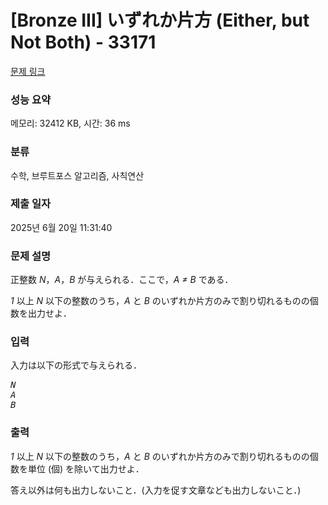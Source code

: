 # [Bronze III] いずれか片方 (Either, but Not Both) - 33171 

[문제 링크](https://www.acmicpc.net/problem/33171) 

### 성능 요약

메모리: 32412 KB, 시간: 36 ms

### 분류

수학, 브루트포스 알고리즘, 사칙연산

### 제출 일자

2025년 6월 20일 11:31:40

### 문제 설명

<p>正整数 <var>N</var>，<var>A</var>，<var>B</var> が与えられる．ここで，<var>A ≠ B</var> である．</p>

<p><var>1</var> 以上 <var>N</var> 以下の整数のうち，<var>A</var> と <var>B</var> のいずれか片方のみで割り切れるものの個数を出力せよ．</p>

### 입력 

 <p>入力は以下の形式で与えられる．</p>

<pre><var>N</var>
<var>A</var>
<var>B</var></pre>

### 출력 

 <p><var>1</var> 以上 <var>N</var> 以下の整数のうち，<var>A</var> と <var>B</var> のいずれか片方のみで割り切れるものの個数を単位 (個) を除いて出力せよ．</p>

<p>答え以外は何も出力しないこと．(入力を促す文章なども出力しないこと．)</p>

